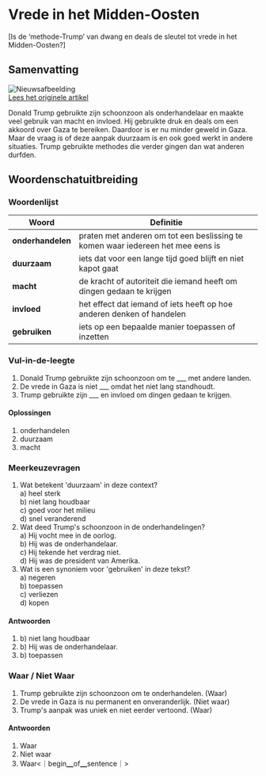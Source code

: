 # Vrede in het Midden-Oosten

[Is de ‘methode-Trump’ van dwang en deals de sleutel tot vrede in het Midden-Oosten?]

## Samenvatting

![Nieuwsafbeelding](https://prod-img.standaard.be/public/nieuws/6zl6mc-13427088.jpg/alternates/BASE_SIXTEEN_NINE/13427088.jpg)   
[Lees het originele artikel](https://www.standaard.be/buitenland/is-de-methode-trump-van-dwang-en-deals-de-sleutel-tot-vrede-in-het-midden-oosten/98100792.html)

Donald Trump gebruikte zijn schoonzoon als onderhandelaar en maakte veel gebruik van macht en invloed. Hij gebruikte druk en deals om een akkoord over Gaza te bereiken. Daardoor is er nu minder geweld in Gaza. Maar de vraag is of deze aanpak duurzaam is en ook goed werkt in andere situaties. Trump gebruikte methodes die verder gingen dan wat anderen durfden.

## Woordenschatuitbreiding

### Woordenlijst

| Woord | Definitie |
|-------|-----------|
| **onderhandelen** | praten met anderen om tot een beslissing te komen waar iedereen het mee eens is |
| **duurzaam** | iets dat voor een lange tijd goed blijft en niet kapot gaat |
| **macht** | de kracht of autoriteit die iemand heeft om dingen gedaan te krijgen |
| **invloed** | het effect dat iemand of iets heeft op hoe anderen denken of handelen |
| **gebruiken** | iets op een bepaalde manier toepassen of inzetten |

### Vul-in-de-leegte
1. Donald Trump gebruikte zijn schoonzoon om te ___ met andere landen.
2. De vrede in Gaza is niet ___ omdat het niet lang standhoudt.
3. Trump gebruikte zijn ___ en invloed om dingen gedaan te krijgen.
#### Oplossingen
1. onderhandelen
2. duurzaam
3. macht

### Meerkeuzevragen
1. Wat betekent 'duurzaam' in deze context?  
a) heel sterk  
b) niet lang houdbaar  
c) goed voor het milieu  
d) snel veranderend  
2. Wat deed Trump's schoonzoon in de onderhandelingen?  
a) Hij vocht mee in de oorlog.  
b) Hij was de onderhandelaar.  
c) Hij tekende het verdrag niet.  
d) Hij was de president van Amerika.  
3. Wat is een synoniem voor 'gebruiken' in deze tekst?  
a) negeren  
b) toepassen  
c) verliezen  
d) kopen  
#### Antwoorden
1. b) niet lang houdbaar  
2. b) Hij was de onderhandelaar.  
3. b) toepassen  

### Waar / Niet Waar
1. Trump gebruikte zijn schoonzoon om te onderhandelen. (Waar)  
2. De vrede in Gaza is nu permanent en onveranderlijk. (Niet waar)  
3. Trump's aanpak was uniek en niet eerder vertoond. (Waar)  
#### Antwoorden
1. Waar  
2. Niet waar  
3. Waar<｜begin▁of▁sentence｜>